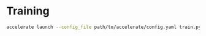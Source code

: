 # Training

```bash
accelerate launch --config_file path/to/accelerate/config.yaml train.py --config path/to/training/config.yaml
```